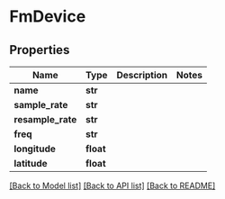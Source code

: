 # FmDevice

## Properties
Name | Type | Description | Notes
------------ | ------------- | ------------- | -------------
**name** | **str** |  | 
**sample_rate** | **str** |  | 
**resample_rate** | **str** |  | 
**freq** | **str** |  | 
**longitude** | **float** |  | 
**latitude** | **float** |  | 

[[Back to Model list]](../README.md#documentation-for-models) [[Back to API list]](../README.md#documentation-for-api-endpoints) [[Back to README]](../README.md)


